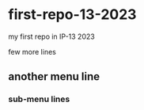 # first-repo-13-2023

my first repo in IP-13 2023

few more lines

## another menu line 

### sub-menu lines 
